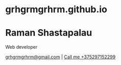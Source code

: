 # grhgrmgrhrm.github.io

# Raman Shastapalau
Web developer

<div id="webaddress">
<a href="mailto:grhgrmgrhrm@gmail.com?subject=Приглашение%20на%20собеседование&body=Здравствуйте!<br>Ваш%20опыт%20работы нас%20заинтересовал,%20поэтому%20мы%20приглашаем%20Вас%20на%20собеседование.</a>">grhgrmgrhrm@gmail.com</a>
| <a href="tel:+375297152299">Call me +375297152299</a>
</div>
